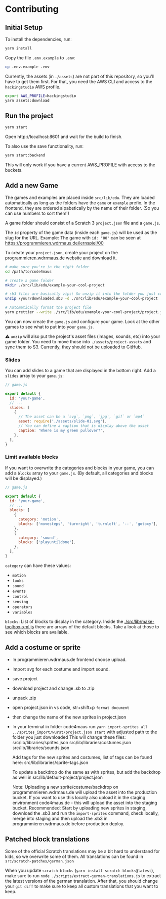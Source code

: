 # Contributing

## Initial Setup

To install the dependencies, run:

```sh
yarn install
```

Copy the file `.env.example` to `.env`:

```sh
cp .env.example .env
```

Currently, the assets (in `./assets`) are not part of this repository, so you'll have to get them first. For that, you need the AWS CLI and access to the `hackingstudio` AWS profile.

```sh
export AWS_PROFILE=hackingstudio
yarn assets:download
```

## Run the project

```sh
yarn start
```

Open http://localhost:8601 and wait for the build to finish.

To also use the save functionality, run:

```sh
yarn start:backend
```

This will only work if you have a current AWS_PROFILE with access to the buckets.

## Add a new Game

The games and examples are placed inside `src/lib/edu`. They are loaded automatically as long as the folders have the `game` or `example` prefix. In the frontend, they are ordered alpabetically by the name of their folder. (So you can use numbers to sort them!)

A game folder should consist of a Scratch 3 `project.json` file and a `game.js`.

The `id` property of the game data (inside each `game.js`) will be used as the slug for the URL. Example: The game with `id: "00"` can be seen at https://programmieren.wdrmaus.de/lernspiel/00

To create your `project.json`, create your project on the [programmieren.wdrrmaus.de](https://programmieren.wdrmaus.de) website and download it.

```sh
# make sure you're in the right folder
cd /path/to/code4maus

# create a game folder
mkdir ./src/lib/edu/example-your-cool-project

# sb3 files are basically zips! So unzip it into the folder you just created
unzip /your/downloaded.sb3 -d ./src/lib/edu/example-your-cool-project

# Automatically format the project file
yarn prettier --write ./src/lib/edu/example-your-cool-project/project.json
```

You can now create the `game.js` and configure your game. Look at the other games to see what to put into your `game.js`.

⚠️ `unzip` will also put the project's asset files (images, sounds, etc) into your game folder. You need to move those into `./assets/project-assets` and sync them to S3. Currently, they should not be uploaded to GitHub.

### Slides

You can add slides to a game that are displayed in the bottom right. Add a `slides` array to your `game.js`:

```js
// game.js

export default {
  id: 'your-game',
  // ...
  slides: [
    {
      // The asset can be a `svg`, `png`, `jpg`, `gif` or `mp4`
      asset: require('./assets/slide-01.svg'),
      // You can define a caption that is display above the asset
      caption: 'Where is my green pullover?',
    },
  ],
}
```

### Limit available blocks

If you want to overwrite the categories and blocks in your game, you can add a `blocks` array to your `game.js`. (By default, all categories and blocks will be displayed.)

```js
// game.js

export default {
  id: 'your-game',
  // ...
  blocks: [
    {
      category: 'motion',
      blocks: ['movesteps', 'turnright', 'turnleft', '--', 'gotoxy'],
    },
    {
      category: 'sound',
      blocks: ['playuntildone'],
    },
  ],
}
```

`category` can have these values:

- `motion`
- `looks`
- `sound`
- `events`
- `control`
- `sensing`
- `operators`
- `variables`

`blocks`: List of blocks to display in the category. Inside the [./src/lib/make-toolbox-xml.js](../src/lib/make-toolbox-xml.js) there are arrays of the default blocks. Take a look at those to see which blocks are available.

## Add a costume or sprite

- In programmieren.wdrmaus.de frontend choose upload.
- Import svg for each costume and import sound.
- save project
- download project and change .sb to .zip
- unpack .zip
- open project.json in vs code, str+shift+p `format document`
- then change the name of the new sprites in project.json
- In your terminal in folder code4maus run `yarn import-sprites all ../sprites_import/wurst/project.json start` with adjusted path to the folder you just downloaded
  This will change these files:
  src/lib/libraries/sprites.json
  src/lib/libraries/costumes.json
  src/lib/libraries/sounds.json

  Add tags for the new sprites and costumes, list of tags can be found here:
  src/lib/libraries/sprite-tags.json

  To update a backdrop do the same as with sprites, but add the backdrop as well in 
  src/lib/default-project/project.json

  Note: 
  Uploading a new sprite/costume/backdrop on programmmieren.wdrmaus.de will upload the asset into the production bucket. If you want to use this locally also upload it in the staging environment code4maus.de - this will upload the asset into the staging bucket. Recommended: Start by uploading new sprites in staging, download the .sb3 and run the `import-sprites` command, check locally, merge into staging and then upload the .sb3 in programmieren.wdrmaus.de before production deploy. 

## Patched block translations

Some of the official Scratch translations may be a bit hard to understand for kids, so we overwrite some of them. All translations can be found in `src/scratch-patches/german.json`

When you update `scratch-blocks` (`yarn install scratch-blocks@latest`), make sure to run `node ./scripts/extract-german-translations.js` to extract the latest versions of the german translation. After that, you should change your `git diff` to make sure to keep all custom translations that you want to keep.
